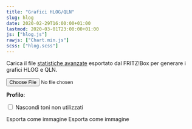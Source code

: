 ```yaml
---
title: "Grafici HLOG/QLN"
slug: hlog
date: 2020-02-29T16:00:00+01:00
lastmod: 2020-03-01T23:00:00+01:00
js: ["hlog.js"]
rawjs: ["Chart.min.js"]
scss: ["hlog.scss"]
---
```


Carica il file [statistiche avanzate](https://forum.fibra.click/d/3948-statistiche-avanzate-fritz) esportato dal FRITZ!Box per generare i grafici HLOG e QLN.

<p>
    <input type="file" name="file" id="file">
</p>

<div id="charts">
    <p>
        <strong>Profilo</strong>: <span id="profile"></span>
    </p>
    <p>
        <input type="checkbox" id="hideFrequencies" onchange="window.app.toggleHideFrequencies()">
        <label for="hideFrequencies">Nascondi toni non utilizzati</label>
    </p>
    <canvas id="chartHLOG"></canvas>
    <a onclick="window.app.exportChart('hlog')">Esporta come immagine</a>
    <canvas id="chartQLN"></canvas>
    <a onclick="window.app.exportChart('qln')">Esporta come immagine</a>
</div>
